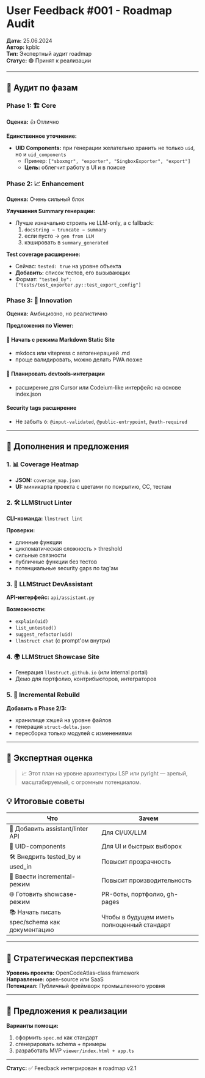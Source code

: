 # User Feedback #001 - Roadmap Audit

**Дата:** 25.06.2024  
**Автор:** kpblc  
**Тип:** Экспертный аудит roadmap  
**Статус:** 🟢 Принят к реализации

---

## 🧠 Аудит по фазам

### Phase 1: 🏗️ Core
**Оценка:** 👍 Отлично

**Единственное уточнение:**
- **UID Components:** при генерации желательно хранить не только `uid`, но и `uid_components` 
  - Пример: `["sboxmgr", "exporter", "SingboxExporter", "export"]`
  - **Цель:** облегчит работу в UI и в поиске

### Phase 2: 📈 Enhancement  
**Оценка:** Очень сильный блок

**Улучшения Summary генерации:**
- Лучше изначально строить не LLM-only, а с fallback:
  1. `docstring → truncate → summary`
  2. если пусто → `gen from LLM`
  3. кэшировать в `summary_generated`

**Test coverage расширение:**
- Сейчас: `tested: true` на уровне объекта
- **Добавить:** список тестов, его вызывающих
- Формат: `"tested_by": ["tests/test_exporter.py::test_export_config"]`

### Phase 3: 🌟 Innovation
**Оценка:** Амбициозно, но реалистично

**Предложения по Viewer:**

#### 🧩 Начать с режима Markdown Static Site
- mkdocs или vitepress с автогенерацией .md
- проще валидировать, можно делать PWA позже

#### 🔌 Планировать devtools-интеграции
- расширение для Cursor или Codeium-like интерфейс на основе index.json

#### Security tags расширение
- Не забыть о: `@input-validated`, `@public-entrypoint`, `@auth-required`

---

## 📎 Дополнения и предложения

### 1. 📊 Coverage Heatmap
- **JSON:** `coverage_map.json`
- **UI:** миникарта проекта с цветами по покрытию, CC, тестам

### 2. 🛠️ LLMStruct Linter
**CLI-команда:** `llmstruct lint`

**Проверки:**
- длинные функции
- цикломатическая сложность > threshold
- сильные связности  
- публичные функции без тестов
- потенциальные security gaps по tag'ам

### 3. 🧠 LLMStruct DevAssistant
**API-интерфейс:** `api/assistant.py`

**Возможности:**
- `explain(uid)`
- `list_untested()`
- `suggest_refactor(uid)`
- `llmstruct chat` (с prompt'ом внутри)

### 4. 🌍 LLMStruct Showcase Site
- Генерация `llmstruct.github.io` (или internal portal)
- Демо для портфолио, контрибьюторов, интеграторов

### 5. 🔄 Incremental Rebuild
**Добавить в Phase 2/3:**
- хранилище хэшей на уровне файлов
- генерация `struct-delta.json`
- пересборка только модулей с изменениями

---

## 📌 Экспертная оценка

> 📈 Этот план на уровне архитектуры LSP или pyright — зрелый, масштабируемый, с огромным потенциалом.

## 💡 Итоговые советы

| Что | Зачем |
|-----|-------|
| 🧭 Добавить assistant/linter API | Для CI/UX/LLM |
| 🧱 UID-components | Для UI и быстрых выборок |
| 🛠️ Внедрить tested_by и used_in | Повысит прозрачность |
| 🔁 Ввести incremental-режим | Повысит производительность |
| 🌐 Готовить showcase-режим | PR-боты, портфолио, gh-pages |
| 📚 Начать писать spec/schema как документацию | Чтобы в будущем иметь полноценный стандарт |

---

## 🚀 Стратегическая перспектива

**Уровень проекта:** OpenCodeAtlas-class framework  
**Направление:** open-source или SaaS  
**Потенциал:** Публичный фреймворк промышленного уровня

---

## 🔄 Предложения к реализации

**Варианты помощи:**
1. оформить `spec.md` как стандарт
2. сгенерировать schema + примеры  
3. разработать MVP `viewer/index.html + app.ts`

---

**Статус:** ✅ Feedback интегрирован в roadmap v2.1 